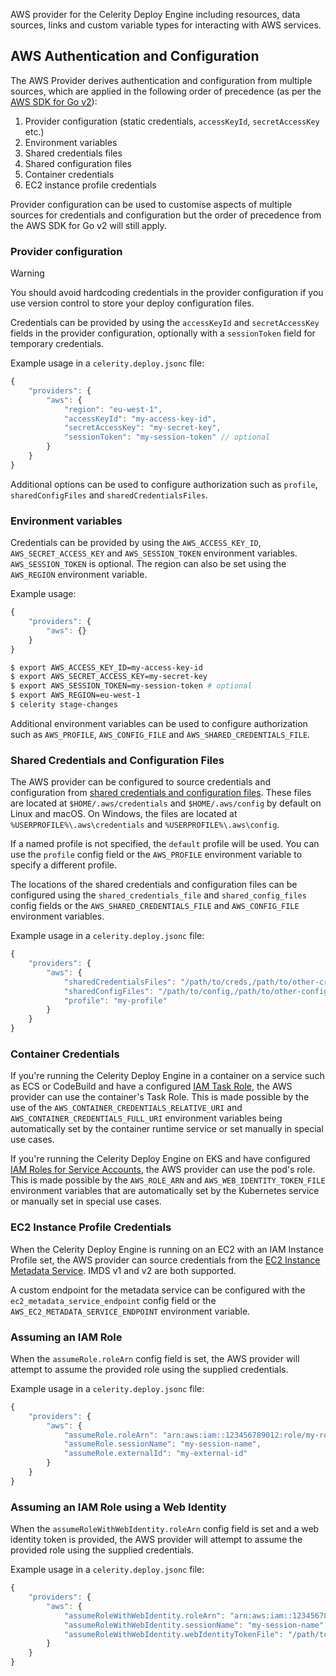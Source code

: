 AWS provider for the Celerity Deploy Engine including resources, data sources, links and custom variable types for interacting with AWS services.

## AWS Authentication and Configuration

The AWS Provider derives authentication and configuration from multiple sources, which are applied in the following order of precedence (as per the [AWS SDK for Go v2](https://docs.aws.amazon.com/sdk-for-go/v2/developer-guide/configure-gosdk.html)):

1. Provider configuration (static credentials, `accessKeyId`, `secretAccessKey` etc.)
1. Environment variables
3. Shared credentials files
4. Shared configuration files
5. Container credentials
6. EC2 instance profile credentials

Provider configuration can be used to customise aspects of multiple sources for credentials and configuration but the order of precedence from the AWS SDK for Go v2 will still apply.

### Provider configuration

> [!warning]
> You should avoid hardcoding credentials in the provider configuration if you use version control to store your deploy configuration files.

Credentials can be provided by using the `accessKeyId` and `secretAccessKey` fields in the provider configuration, optionally with a `sessionToken` field for temporary credentials.

Example usage in a `celerity.deploy.jsonc` file:

```javascript
{
    "providers": {
        "aws": {
            "region": "eu-west-1",
            "accessKeyId": "my-access-key-id",
            "secretAccessKey": "my-secret-key",
            "sessionToken": "my-session-token" // optional
        }
    }
}
```

Additional options can be used to configure authorization such as `profile`, `sharedConfigFiles` and `sharedCredentialsFiles`.

### Environment variables

Credentials can be provided by using the `AWS_ACCESS_KEY_ID`, `AWS_SECRET_ACCESS_KEY` and `AWS_SESSION_TOKEN` environment variables. `AWS_SESSION_TOKEN` is optional.
The region can also be set using the `AWS_REGION` environment variable.

Example usage:

```javascript
{
    "providers": {
        "aws": {}
    }
}
```

```bash
$ export AWS_ACCESS_KEY_ID=my-access-key-id
$ export AWS_SECRET_ACCESS_KEY=my-secret-key
$ export AWS_SESSION_TOKEN=my-session-token # optional
$ export AWS_REGION=eu-west-1
$ celerity stage-changes
```

Additional environment variables can be used to configure authorization such as `AWS_PROFILE`, `AWS_CONFIG_FILE` and `AWS_SHARED_CREDENTIALS_FILE`.

### Shared Credentials and Configuration Files

The AWS provider can be configured to source credentials and configuration from [shared credentials and configuration files](https://docs.aws.amazon.com/cli/latest/userguide/cli-configure-files.html). These files are located at `$HOME/.aws/credentials` and `$HOME/.aws/config` by default on Linux and macOS. On Windows, the files are located at `%USERPROFILE%\.aws\credentials` and `%USERPROFILE%\.aws\config`.

If a named profile is not specified, the `default` profile will be used. You can use the `profile` config field or the `AWS_PROFILE` environment variable to specify a different profile.

The locations of the shared credentials and configuration files can be configured using the `shared_credentials_file` and `shared_config_files` config fields or the `AWS_SHARED_CREDENTIALS_FILE` and `AWS_CONFIG_FILE` environment variables.

Example usage in a `celerity.deploy.jsonc` file:

```javascript
{
    "providers": {
        "aws": {
            "sharedCredentialsFiles": "/path/to/creds,/path/to/other-creds",
            "sharedConfigFiles": "/path/to/config,/path/to/other-config",
            "profile": "my-profile"
        }
    }
}
```

### Container Credentials

If you're running the Celerity Deploy Engine in a container on a service such as ECS or CodeBuild and have a configured [IAM Task Role](http://docs.aws.amazon.com/AmazonECS/latest/developerguide/task-iam-roles.html), the AWS provider can use the container's Task Role. This is made possible by the use of the `AWS_CONTAINER_CREDENTIALS_RELATIVE_URI` and `AWS_CONTAINER_CREDENTIALS_FULL_URI` environment variables being automatically set by the container runtime service or set manually in special use cases.

If you're running the Celerity Deploy Engine on EKS and have configured [IAM Roles for Service Accounts](https://docs.aws.amazon.com/eks/latest/userguide/iam-roles-for-service-accounts.html), the AWS provider can use the pod's role. This is made possible by the `AWS_ROLE_ARN` and `AWS_WEB_IDENTITY_TOKEN_FILE` environment variables that are automatically set by the Kubernetes service or manually set in special use cases.

### EC2 Instance Profile Credentials

When the Celerity Deploy Engine is running on an EC2 with an IAM Instance Profile set, the AWS provider can source credentials from the [EC2 Instance Metadata Service](https://docs.aws.amazon.com/AWSEC2/latest/UserGuide/ec2-instance-metadata.html). IMDS v1 and v2 are both supported.

A custom endpoint for the metadata service can be configured with the `ec2_metadata_service_endpoint` config field or the `AWS_EC2_METADATA_SERVICE_ENDPOINT` environment variable.

### Assuming an IAM Role

When the `assumeRole.roleArn` config field is set, the AWS provider will attempt to assume the provided role using the supplied credentials.

Example usage in a `celerity.deploy.jsonc` file:

```javascript
{
    "providers": {
        "aws": {
            "assumeRole.roleArn": "arn:aws:iam::123456789012:role/my-role",
            "assumeRole.sessionName": "my-session-name",
            "assumeRole.externalId": "my-external-id"
        }
    }
}
```

### Assuming an IAM Role using a Web Identity

When the `assumeRoleWithWebIdentity.roleArn` config field is set and a web identity token is provided, the AWS provider will attempt to assume the provided role using the supplied credentials.

Example usage in a `celerity.deploy.jsonc` file:

```javascript
{
    "providers": {
        "aws": {
            "assumeRoleWithWebIdentity.roleArn": "arn:aws:iam::123456789012:role/my-role",
            "assumeRoleWithWebIdentity.sessionName": "my-session-name",
            "assumeRoleWithWebIdentity.webIdentityTokenFile": "/path/to/token-file"
        }
    }
}
```
